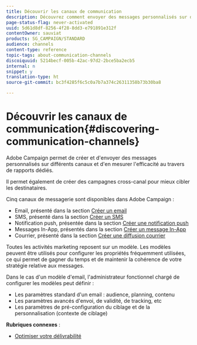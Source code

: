 ```yaml
---
title: Découvrir les canaux de communication
description: Découvrez comment envoyer des messages personnalisés sur divers canaux et créer des campagnes cross-canal pour mieux cibler vos destinataires.
page-status-flag: never-activated
uuid: 5d61d8df-8256-4f28-8dd3-e791891e312f
contentOwner: sauviat
products: SG_CAMPAIGN/STANDARD
audience: channels
content-type: reference
topic-tags: about-communication-channels
discoiquuid: 5214becf-005b-42ac-97d2-2bce5ba2ecb5
internal: n
snippet: y
translation-type: ht
source-git-commit: bc3f4285f6c5c0a7b7a374c26311358b73b30ba8

---
```



# Découvrir les canaux de communication{#discovering-communication-channels}

Adobe Campaign permet de créer et d&#39;envoyer des messages personnalisés sur différents canaux et d&#39;en mesurer l&#39;efficacité au travers de rapports dédiés.

Il permet également de créer des campagnes cross-canal pour mieux cibler les destinataires.

Cinq canaux de messagerie sont disponibles dans Adobe Campaign :

* Email, présenté dans la section [Créer un email](../../channels/using/about-emails.md)
* SMS, présenté dans la section [Créer un SMS](../../channels/using/about-sms-messages.md)
* Notification push, présentée dans la section [Créer une notification push](../../channels/using/about-push-notifications.md)
* Messages In-App, présentés dans la section [Créer un message In-App](../../channels/using/about-in-app-messaging.md)
* Courrier, présenté dans la section [Créer une diffusion courrier](../../channels/using/about-direct-mail.md)

Toutes les activités marketing reposent sur un modèle. Les modèles peuvent être utilisés pour configurer les propriétés fréquemment utilisées, ce qui permet de gagner du temps et de maintenir la cohérence de votre stratégie relative aux messages.

Dans le cas d&#39;un modèle d&#39;email, l&#39;administrateur fonctionnel chargé de configurer les modèles peut définir :

* Les paramètres standard d&#39;un email : audience, planning, contenu
* Les paramètres avancés d&#39;envoi, de validité, de tracking, etc
* Les paramètres de pré-configuration du ciblage et de la personnalisation (contexte de ciblage)

**Rubriques connexes** :

* [Optimiser votre délivrabilité](../../sending/using/about-deliverability.md)
